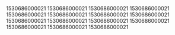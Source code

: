 1530686000021
1530686000021
1530686000021
1530686000021
1530686000021
1530686000021
1530686000021
1530686000021
1530686000021
1530686000021
1530686000021
1530686000021
1530686000021
1530686000021
1530686000021